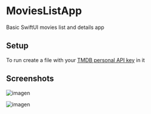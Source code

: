 # MoviesListApp
Basic SwiftUI movies list and details app

## Setup
To run create a file with your [TMDB personal API key](https://www.themoviedb.org/settings/api/new/form?type=developer) in it

## Screenshots
![imagen](https://user-images.githubusercontent.com/24754685/217625213-94211669-bc95-4ab5-9b6e-560a856dd2c4.png)

![imagen](https://user-images.githubusercontent.com/24754685/217625342-d7a89152-1bc0-4e51-9d26-55db97bcd6ed.png)
